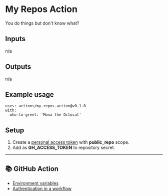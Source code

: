 # My Repos Action

You do things but don't know what?


## Inputs

n/a

## Outputs

n/a

## Example usage

```
uses: actions/my-repos-action@v0.1.0
with:
  who-to-greet: 'Mona the Octocat'
```

## Setup

1. Create a [personal access token](https://docs.github.com/en/github/authenticating-to-github/creating-a-personal-access-token) with **public_repo** scope.
2. Add as **GH_ACCESS_TOKEN** to repository secret.

---

## :books: GitHub Action

- [Environment variables](https://docs.github.com/en/actions/reference/environment-variables)
- [Authentication in a workflow](https://docs.github.com/en/actions/reference/authentication-in-a-workflow)
